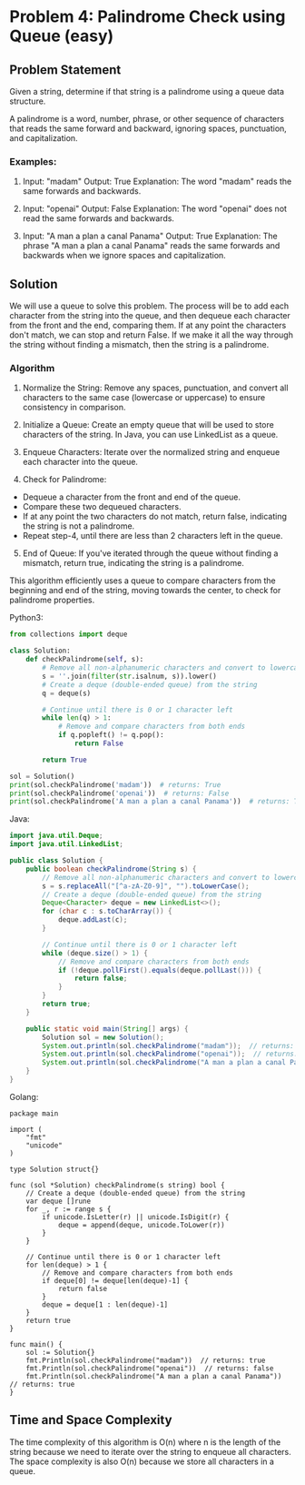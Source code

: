 # Problem 4: Palindrome Check using Queue (easy)

## Problem Statement

Given a string, determine if that string is a palindrome using a queue data structure.

A palindrome is a word, number, phrase, or other sequence of characters that reads the same forward and backward, ignoring spaces, punctuation, and capitalization.

### Examples:

1. Input: "madam"
  Output: True
  Explanation: The word "madam" reads the same forwards and backwards.

2. Input: "openai"
  Output: False
  Explanation: The word "openai" does not read the same forwards and backwards.

3. Input: "A man a plan a canal Panama"
  Output: True
  Explanation: The phrase "A man a plan a canal Panama" reads the same forwards and backwards when we ignore spaces and capitalization.

## Solution
We will use a queue to solve this problem. The process will be to add each character from the string into the queue, and then dequeue each character from the front and the end, comparing them. If at any point the characters don't match, we can stop and return False. If we make it all the way through the string without finding a mismatch, then the string is a palindrome.

### Algorithm

1. Normalize the String: Remove any spaces, punctuation, and convert all characters to the same case (lowercase or uppercase) to ensure consistency in comparison.

2. Initialize a Queue: Create an empty queue that will be used to store characters of the string. In Java, you can use LinkedList as a queue.

3. Enqueue Characters: Iterate over the normalized string and enqueue each character into the queue.

4. Check for Palindrome:

  - Dequeue a character from the front and end of the queue.
  - Compare these two dequeued characters.
  - If at any point the two characters do not match, return false, indicating the string is not a palindrome.
  - Repeat step-4, until there are less than 2 characters left in the queue.

5. End of Queue: If you've iterated through the queue without finding a mismatch, return true, indicating the string is a palindrome.

This algorithm efficiently uses a queue to compare characters from the beginning and end of the string, moving towards the center, to check for palindrome properties.

Python3:
```python
from collections import deque

class Solution: 
    def checkPalindrome(self, s):
        # Remove all non-alphanumeric characters and convert to lowercase
        s = ''.join(filter(str.isalnum, s)).lower()
        # Create a deque (double-ended queue) from the string
        q = deque(s)

        # Continue until there is 0 or 1 character left
        while len(q) > 1:
            # Remove and compare characters from both ends
            if q.popleft() != q.pop():
                return False

        return True

sol = Solution()
print(sol.checkPalindrome('madam'))  # returns: True
print(sol.checkPalindrome('openai'))  # returns: False
print(sol.checkPalindrome('A man a plan a canal Panama'))  # returns: True
```

Java:
```java
import java.util.Deque;
import java.util.LinkedList;

public class Solution {
    public boolean checkPalindrome(String s) {
        // Remove all non-alphanumeric characters and convert to lowercase
        s = s.replaceAll("[^a-zA-Z0-9]", "").toLowerCase();
        // Create a deque (double-ended queue) from the string
        Deque<Character> deque = new LinkedList<>();
        for (char c : s.toCharArray()) {
            deque.addLast(c);
        }

        // Continue until there is 0 or 1 character left
        while (deque.size() > 1) {
            // Remove and compare characters from both ends
            if (!deque.pollFirst().equals(deque.pollLast())) {
                return false;
            }
        }
        return true;
    }

    public static void main(String[] args) {
        Solution sol = new Solution();
        System.out.println(sol.checkPalindrome("madam"));  // returns: True
        System.out.println(sol.checkPalindrome("openai"));  // returns: False
        System.out.println(sol.checkPalindrome("A man a plan a canal Panama"));  // returns: True
    }
}
```

Golang:
```golang
package main

import (
    "fmt"
    "unicode"
)

type Solution struct{}

func (sol *Solution) checkPalindrome(s string) bool {
    // Create a deque (double-ended queue) from the string
    var deque []rune
    for _, r := range s {
        if unicode.IsLetter(r) || unicode.IsDigit(r) {
            deque = append(deque, unicode.ToLower(r))
        }
    }

    // Continue until there is 0 or 1 character left
    for len(deque) > 1 {
        // Remove and compare characters from both ends
        if deque[0] != deque[len(deque)-1] {
            return false
        }
        deque = deque[1 : len(deque)-1]
    }
    return true
}

func main() {
    sol := Solution{}
    fmt.Println(sol.checkPalindrome("madam"))  // returns: true
    fmt.Println(sol.checkPalindrome("openai"))  // returns: false
    fmt.Println(sol.checkPalindrome("A man a plan a canal Panama"))  // returns: true
}
```

## Time and Space Complexity

The time complexity of this algorithm is O(n) where n is the length of the string because we need to iterate over the string to enqueue all characters. The space complexity is also O(n) because we store all characters in a queue.